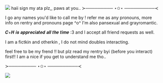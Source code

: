 ![](https://files.catbox.moe/ulfbwb.gif)
 haii sign my ata plz,, paws at you..
 ≻───────── ⋆✩⋆ ──────────≺
 
I go any names you'd like to call me by ! refer me as any pronouns, more info on rentry and pronouns page ^o^ I'm also pansexual and grayromantic. 

 𝑪+𝑯 𝒊𝒔 𝒂𝒑𝒑𝒓𝒆𝒄𝒊𝒂𝒕𝒆𝒅 𝒂𝒍𝒍 𝒕𝒉𝒆 𝒕𝒊𝒎𝒆 :3 and I accept all friend requests as well.

 I am a fictkin and otherkin , I do not mind doubles interacting.

 feel free to be my frend !! but plz read my rentry byi (before you interact) first!! I am a nice if you get to understand me tho.. 
 
  ≻───────── ⋆✩⋆ ──────────≺

 ![](https://files.catbox.moe/02nrl6.gif)
